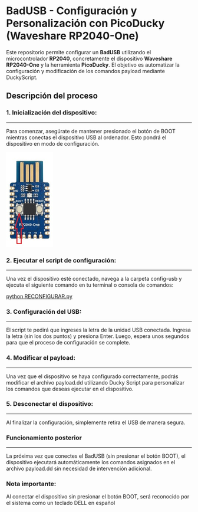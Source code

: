# **BadUSB - Configuración y Personalización con PicoDucky (Waveshare RP2040-One)**
Este repositorio permite configurar un **BadUSB** utilizando el microcontrolador **RP2040**, concretamente el dispositivo **Waveshare RP2040-One** y la herramienta **PicoDucky**. El objetivo es automatizar la configuración y modificación de los comandos payload mediante DuckyScript.

## **Descripción del proceso**

### **1. Inicialización del dispositivo:**
---
Para comenzar, asegúrate de mantener presionado el botón de BOOT mientras conectas el dispositivo USB al ordenador. Esto pondrá el dispositivo en modo de configuración.

![Descripción de la imagen](rp2040.jpg)

### **2. Ejecutar el script de configuración:**
---
Una vez el dispositivo esté conectado, navega a la carpeta config-usb y ejecuta el siguiente comando en tu terminal o consola de comandos:

<u>python RECONFIGURAR.py</u>

### **3. Configuración del USB:**
---
El script te pedirá que ingreses la letra de la unidad USB conectada. Ingresa la letra (sin los dos puntos) y presiona Enter. Luego, espera unos segundos para que el proceso de configuración se complete.

### **4. Modificar el payload:**
---
Una vez que el dispositivo se haya configurado correctamente, podrás modificar el archivo payload.dd utilizando Ducky Script para personalizar los comandos que deseas ejecutar en el dispositivo.

### **5. Desconectar el dispositivo:**
---
Al finalizar la configuración, simplemente retira el USB de manera segura.

### **Funcionamiento posterior**
---
La próxima vez que conectes el BadUSB (sin presionar el botón BOOT), el dispositivo ejecutará automáticamente los comandos asignados en el archivo payload.dd sin necesidad de intervención adicional.

### **Nota importante:**
Al conectar el dispositivo sin presionar el botón BOOT, será reconocido por el sistema como un teclado DELL en español
